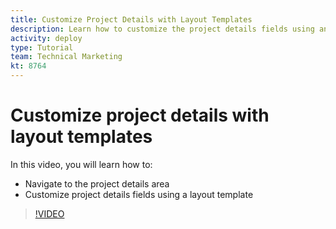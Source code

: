 ```yaml
---
title: Customize Project Details with Layout Templates
description: Learn how to customize the project details fields using an [!DNL Adobe Workfront] layout template.
activity: deploy
type: Tutorial
team: Technical Marketing
kt: 8764
---
```

# Customize project details with layout templates

In this video, you will learn how to:

* Navigate to the project details area
* Customize project details fields using a layout template

>[!VIDEO](https://video.tv.adobe.com/v/335076/?quality=12)
